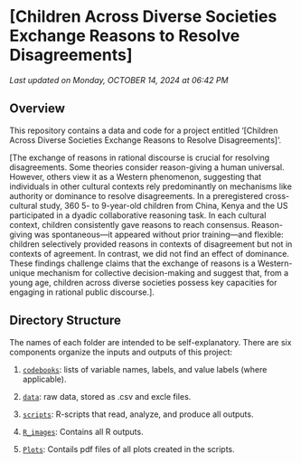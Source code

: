 
\[Children Across Diverse Societies Exchange Reasons to Resolve Disagreements\]
================

*Last updated on Monday, OCTOBER 14, 2024 at 06:42 PM*

## Overview

This repository contains a data and code for a project entitled ‘\[Children Across Diverse Societies Exchange Reasons to Resolve Disagreements\]’.

\[The exchange of reasons in rational discourse is crucial for resolving disagreements. Some theories consider reason-giving a human universal. However, others view it as a Western phenomenon, suggesting that individuals in other cultural contexts rely predominantly on mechanisms like authority or dominance to resolve disagreements. In a preregistered cross-cultural study, 360 5- to 9-year-old children from China, Kenya and the US participated in a dyadic collaborative reasoning task. In each cultural context, children consistently gave reasons to reach consensus. Reason-giving was spontaneous—it appeared without prior training—and flexible: children selectively provided reasons in contexts of disagreement but not in contexts of agreement. In contrast, we did not find an effect of dominance. These findings challenge claims that the exchange of reasons is a Western-unique mechanism for collective decision-making and suggest that, from a young age, children across diverse societies possess key capacities for engaging in rational public discourse.\].

## Directory Structure

The names of each folder are intended to be self-explanatory. There are
six components organize the inputs and outputs of this project:

1.  [`codebooks`](https://github.com/HannaSchleihauf/Disagreement_Reason_shared/tree/master/codebooks):
    lists of variable names, labels, and value labels (where
    applicable).
2.  [`data`](https://github.com/HannaSchleihauf/Disagreement_Reason_shared/tree/master/data):
    raw data, stored as .csv and excle files.

3.  [`scripts`](https://github.com/HannaSchleihauf/Disagreement_Reason_shared/tree/master/scripts):
    R-scripts that read, analyze, and produce all outputs.

4.  [`R_images`](https://github.com/HannaSchleihauf/Disagreement_Reason_shared/tree/master/R_images):
    Contains all R outputs.
    
4.  [`Plots`](https://github.com/HannaSchleihauf/Disagreement_Reason_shared/tree/master/plots):
    Contails pdf files of all plots created in the scripts.
